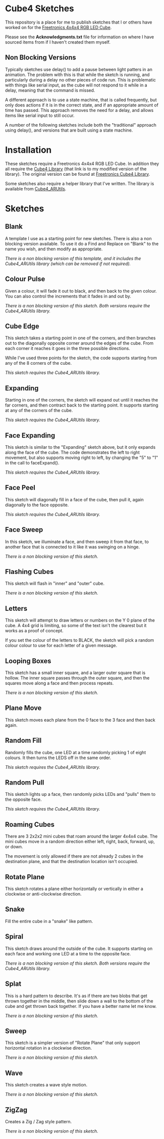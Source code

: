 # Cube4 Sketches

This repository is a place for me to publish sketches that I or others have worked on for the [Freetronics 4x4x4 RGB LED Cube](http://www.freetronics.com.au/collections/kits/products/cube4-4x4x4-rgb-led-cube).

Please see the **Acknowledgments.txt** file for information on where I have sourced items from if I haven't created them myself.

## Non Blocking Versions
Typically sketches use delay() to add a pause between light patters in an animation. The problem with this is that while the sketch is running, and particularly during a delay no other pieces of code run. This is problematic with things like serial input, as the cube will not respond to it while in a delay, meaning that the command is missed.

A different approach is to use a state machine, that is called frequently, but only does actions if it is in the correct state, and if an appropriate amount of time has passed. This approach removes the need for a delay, and allows items like serial input to still occur.

A number of the following sketches include both the "traditional" approach using delay(), and versions that are built using a state machine.

# Installation
These sketches require a Freetronics 4x4x4 RGB LED Cube. In addition they all require the [Cube4 Library](https://github.com/neographophobic/Cube4) (that link is to my modified version of the library). The original version can be found at [Freetronics Cube4 Library](https://github.com/freetronics/Cube4). 

Some sketches also require a helper library that I've written. The library is available from [Cube4_ARUtils](https://github.com/neographophobic/Cube4_ARUtils).

# Sketches
## Blank
A template I use as a starting point for new sketches. There is also a non blocking version available. To use it do a Find and Replace on "Blank" to the name you wish, and then modify as appropriate.

*There is a non blocking version of this template, and it includes the Cube4_ARUtils library (which can be removed if not required).*


## Colour Pulse
Given a colour, it will fade it out to black, and then back to the given colour. You can also control the increments that it fades in and out by.

*There is a non blocking version of this sketch. Both versions require the Cube4_ARUtils library.*

## Cube Edge
This sketch takes a starting point in one of the corners, and then branches out to the diagonally opposite corner around the edges of the cube. From each corner it reaches it goes in the three possible directions.

While I've used three points for the sketch, the code supports starting from any of the 8 corners of the cube.

*This sketch requires the Cube4_ARUtils library.*

## Expanding
Starting in one of the corners, the sketch will expand out until it reaches the far corners, and then contract back to the starting point. It supports starting at any of the corners of the cube.

*This sketch requires the Cube4_ARUtils library.*

## Face Expanding
This sketch is similar to the "Expanding" sketch above, but it only expands along the face of the cube. The code demonstrates the left to right movement, but also supports moving right to left, by changing the "5" to "1" in the call to faceExpand().

*This sketch requires the Cube4_ARUtils library.*

## Face Peel
This sketch will diagonally fill in a face of the cube, then pull it, again diagonally to the face opposite.

*This sketch requires the Cube4_ARUtils library.*

## Face Sweep
In this sketch, we illuminate a face, and then sweep it from that face, to another face that is connected to it like it was swinging on a hinge. 

*There is a non blocking version of this sketch.*

## Flashing Cubes
This sketch will flash in "inner" and "outer" cube.

*There is a non blocking version of this sketch.*

## Letters
This sketch will attempt to draw letters or numbers on the Y 0 plane of the cube. A 4x4 grid is limiting, so some of the text isn't the clearest but it works as a proof of concept.

If you set the colour of the letters to BLACK, the sketch will pick a random colour colour to use for each letter of a given message.

## Looping Boxes
This sketch has a small inner square, and a larger outer square that is hollow. The inner square passes through the outer square, and then the squares move along a face and then process repeats.

*There is a non blocking version of this sketch.*

## Plane Move
This sketch moves each plane from the 0 face to the 3 face and then back again.

## Random Fill
Randomly fills the cube, one LED at a time randomly picking 1 of eight colours. It then turns the LEDS  off in the same order.

*This sketch requires the Cube4_ARUtils library.*

## Random Pull
This sketch lights up a face, then randomly picks LEDs and "pulls" them to the opposite face.

*This sketch requires the Cube4_ARUtils library.*

## Roaming Cubes
There are 3 2x2x2 mini cubes that roam around the larger 4x4x4 cube. The mini cubes move in a random direction either left, right, back, forward, up, or down.

The movement is only allowed if there are not already 2 cubes in the destination plane, and that the destination location isn't occupied.

## Rotate Plane
This sketch rotates a plane either horizontally or vertically in either a clockwise or anti-clockwise direction.

## Snake
Fill the entire cube in a "snake" like pattern.

## Spiral
This sketch draws around the outside of the cube. It supports starting on each face and working one LED at a time to the opposite face.

*There is a non blocking version of this sketch. Both versions require the Cube4_ARUtils library.*

## Splat
This is a hard pattern to describe. It's as if there are two blobs that get thrown together in the middle, then slide down a wall to the bottom of the cube and get thrown back together. If you have a better name let me know.

*There is a non blocking version of this sketch.*

## Sweep
This sketch is a simpler version of "Rotate Plane" that only support horizontal rotation in a clockwise direction.

*There is a non blocking version of this sketch.*

## Wave
This sketch creates a wave style motion.

*There is a non blocking version of this sketch.*

## ZigZag
Creates a Zig / Zag style pattern.

*There is a non blocking version of this sketch.*


